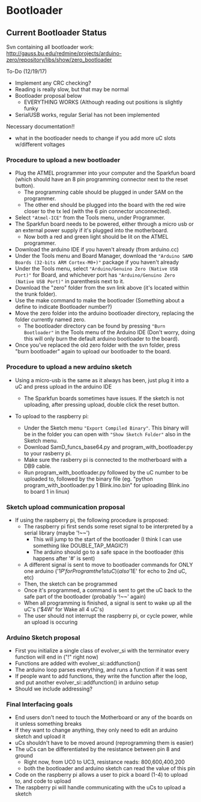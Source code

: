 # Bootloader
## Current Bootloader Status

Svn containing all bootloader work: http://gauss.bu.edu/redmine/projects/arduino-zero/repository/libs/show/zero_bootloader

To-Do (12/19/17)

 * Implement any CRC checking?
 * Reading is really slow, but that may be normal
 * Bootloader proposal below
   * EVERYTHING WORKS (Although reading out positions is slightly funky
 * SerialUSB works, regular Serial has not been implemented

Necessary documentation!!
 * what in the bootloader needs to change if you add more uC slots w/different voltages

### Procedure to upload a new bootloader

 * Plug the ATMEL programmer into your computer and the Sparkfun board (which should have an 8 pin programming connector next to the reset button).
   * The programming cable should be plugged in under SAM on the programmer.
   * The other end should be plugged into the board with the red wire closer to the tx led (with the 6 pin connector unconnected).
 * Select `"Atmel-ICE"` from the Tools menu, under Programmer.
 * The Sparkfun board needs to be powered, either through a micro usb or an external power supply if it's plugged into the motherboard.
   * Now both a red and green light should be lit on the ATMEL programmer.
 * Download the arduino IDE if you haven't already (from arduino.cc)
 * Under the Tools menu and Board Manager, download the `"Arduino SAMD Boards (32-bits ARM Cortex-M0+)"` package if you haven't already
 * Under the Tools menu, select `"Arduino/Genuino Zero (Native USB Port)"` for Board, and whichever port has `"Arduino/Genuino Zero (Native USB Port)"` in parenthesis next to it.
 * Download the "zero" folder from the svn link above (it's located within the trunk folder).
 * Use the make command to make the bootloader (Something about a define to indicate Bootloader number?)
 * Move the zero folder into the arduino bootloader directory, replacing the folder currently named zero.
   * The bootloader directory can be found by pressing `"Burn Bootloader"` in the Tools menu of the Arduino IDE (Don't worry, doing this will only burn the default arduino bootloader to the board).
 * Once you've replaced the old zero folder with the svn folder, press "burn bootloader" again to upload our bootloader to the board.

### Procedure to upload a new arduino sketch
 * Using a micro-usb is the same as it always has been, just plug it into a uC and press upload in the arduino IDE
   * The Sparkfun boards sometimes have issues. If the sketch is not uploading, after pressing upload, double click the reset button.

 * To upload to the raspberry pi:
   * Under the Sketch menu `"Export Compiled Binary"`. This binary will be in the folder you can open with `"Show Sketch Folder"` also in the Sketch menu.
   * Download SamD_funcs_base64.py and program_with_bootloader.py to your rasberry pi.
   * Make sure the rasberry pi is connected to the motherboard with a DB9 cable.
   * Run program_with_bootloader.py followed by the uC number to be uploaded to, followed by the binary file (eg. "python program_with_bootloader.py 1 Blink.ino.bin" for uploading Blink.ino to board 1 in linux)

### Sketch upload communication proposal

 * If using the raspberry pi, the following procedure is proposed:
   * The raspberry pi first sends some reset signal to be interpreted by a serial library (maybe '!~~')
     * This will jump to the start of the bootloader (I think I can use something like DOUBLE_TAP_MAGIC?)
     * The arduino should go to a safe space in the bootloader (this happens after '#' is sent)
   * A different signal is sent to move to bootloader commands for ONLY one arduino ('$1P' for Program the 1st uC) (also '$1E' for echo to 2nd uC, etc)
   * Then, the sketch can be programmed
   * Once it's programmed, a command is sent to get the uC back to the safe part of the bootloader (probably '!~~' again)
   * When all programming is finished, a signal is sent to wake up all the uC's ('$4W' for Wake all 4 uC's)
   * The user should not interrupt the raspberry pi, or cycle power, while an upload is occuring

### Arduino Sketch proposal
 * First you initialize a single class of evolver_si with the terminator every function will end in ("!" right now)
 * Functions are added with evolver_si::addfunction()
 * The arduino loop parses everything, and runs a function if it was sent
 * If people want to add functions, they write the function after the loop, and put another evolver_si::addfunction() in arduino setup
 * Should we include addressing?

### Final Interfacing goals
 * End users don't need to touch the Motherboard or any of the boards on it unless something breaks
 * If they want to change anything, they only need to edit an arduino sketch and upload it
 * uCs shouldn't have to be moved around (reprogramming them is easier)
 * The uCs can be differentiated by the resistance between pin 8 and ground
   * Right now, from UC0 to UC3, resistance reads: 800,600,400,200
   * both the bootloader and arduino sketch can read the value of this pin
 * Code on the raspberry pi allows a user to pick a board (1-4) to upload to, and code to upload
 * The raspberry pi will handle communicating with the uCs to upload a sketch
